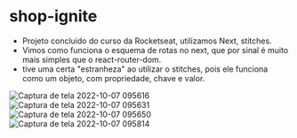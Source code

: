 # shop-ignite

- Projeto concluido do curso da Rocketseat, utilizamos Next, stitches. 
- Vimos como funciona o esquema de rotas no next, que por sinal é muito mais simples que o react-router-dom.
- tive uma certa "estranheza" ao utilizar o stitches, pois ele funciona como um objeto, com propriedade, chave e valor.

![Captura de tela 2022-10-07 095616](https://user-images.githubusercontent.com/92007775/194561249-ed5d5661-ce0c-434e-aaad-7f107452c037.png)
![Captura de tela 2022-10-07 095631](https://user-images.githubusercontent.com/92007775/194561278-c9805576-1b6d-4e44-bb9e-9bcda9aa39b2.png)
![Captura de tela 2022-10-07 095650](https://user-images.githubusercontent.com/92007775/194561288-d1905352-4a2c-41f0-a502-5091a3d463f9.png)
![Captura de tela 2022-10-07 095814](https://user-images.githubusercontent.com/92007775/194561306-707569be-5c1a-45fc-89b3-68a34b1faf80.png)

